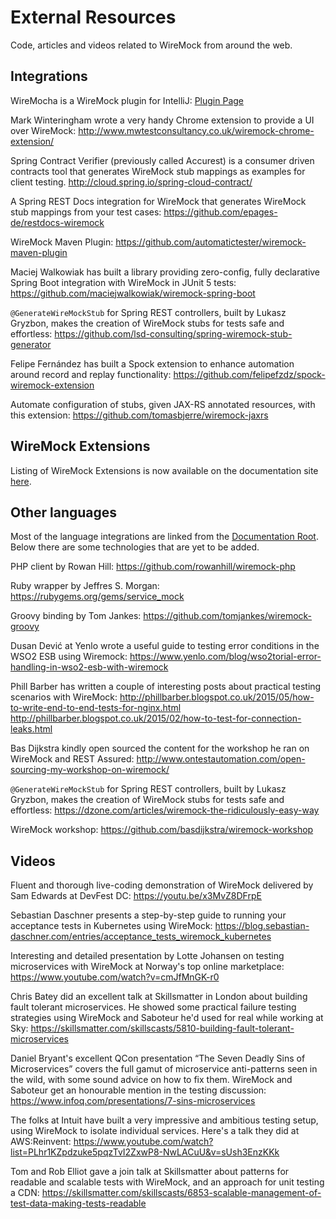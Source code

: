 # External  Resources

Code, articles and videos related to WireMock from around the web.

## Integrations

WireMocha is a WireMock plugin for IntelliJ:
[Plugin Page](https://plugins.jetbrains.com/plugin/18860-wiremocha)

Mark Winteringham wrote a very handy Chrome extension to provide a UI over WireMock:
http://www.mwtestconsultancy.co.uk/wiremock-chrome-extension/

Spring Contract Verifier (previously called Accurest) is a consumer driven contracts tool that generates WireMock stub mappings as examples for client testing.
http://cloud.spring.io/spring-cloud-contract/

A Spring REST Docs integration for WireMock that generates WireMock stub mappings from your test cases:
https://github.com/epages-de/restdocs-wiremock

WireMock Maven Plugin:
https://github.com/automatictester/wiremock-maven-plugin

Maciej Walkowiak has built a library providing zero-config, fully declarative Spring Boot integration with WireMock in JUnit 5 tests:
https://github.com/maciejwalkowiak/wiremock-spring-boot

`@GenerateWireMockStub` for Spring REST controllers, built by Lukasz Gryzbon, makes the creation of WireMock stubs for tests safe and effortless:
https://github.com/lsd-consulting/spring-wiremock-stub-generator

Felipe Fernández has built a Spock extension to enhance automation around record and replay functionality:
https://github.com/felipefzdz/spock-wiremock-extension

Automate configuration of stubs, given JAX-RS annotated resources, with this extension:
https://github.com/tomasbjerre/wiremock-jaxrs

## WireMock Extensions

Listing of WireMock Extensions is now available on the documentation site
[here](../extensions/README.md).

## Other languages

Most of the language integrations are linked from the [Documentation Root](../README.md).
Below there are some technologies that are yet to be added.

PHP client by Rowan Hill:
https://github.com/rowanhill/wiremock-php

Ruby wrapper by Jeffres S. Morgan:
https://rubygems.org/gems/service_mock

Groovy binding by Tom Jankes:
https://github.com/tomjankes/wiremock-groovy

Dusan Dević at Yenlo wrote a useful guide to testing error conditions in the WSO2 ESB using Wiremock:
https://www.yenlo.com/blog/wso2torial-error-handling-in-wso2-esb-with-wiremock

Phill Barber has written a couple of interesting posts about practical testing scenarios with WireMock:
http://phillbarber.blogspot.co.uk/2015/05/how-to-write-end-to-end-tests-for-nginx.html http://phillbarber.blogspot.co.uk/2015/02/how-to-test-for-connection-leaks.html

Bas Dijkstra kindly open sourced the content for the workshop he ran on WireMock and REST Assured:
http://www.ontestautomation.com/open-sourcing-my-workshop-on-wiremock/

`@GenerateWireMockStub` for Spring REST controllers, built by Lukasz Gryzbon, makes the creation of WireMock stubs for tests safe and effortless:
https://dzone.com/articles/wiremock-the-ridiculously-easy-way

WireMock workshop:
https://github.com/basdijkstra/wiremock-workshop

## Videos

Fluent and thorough live-coding demonstration of WireMock delivered by Sam Edwards at DevFest DC:
https://youtu.be/x3MvZ8DFrpE

Sebastian Daschner presents a step-by-step guide to running your acceptance tests in Kubernetes using WireMock:
https://blog.sebastian-daschner.com/entries/acceptance_tests_wiremock_kubernetes

Interesting and detailed presentation by Lotte Johansen on testing microservices with WireMock at Norway's top online marketplace:
https://www.youtube.com/watch?v=cmJfMnGK-r0

Chris Batey did an excellent talk at Skillsmatter in London about building fault tolerant microservices. He showed some practical failure testing strategies using WireMock and Saboteur he'd used for real while working at Sky:
https://skillsmatter.com/skillscasts/5810-building-fault-tolerant-microservices

Daniel Bryant's excellent QCon presentation “The Seven Deadly Sins of Microservices” covers the full gamut of microservice anti-patterns seen in the wild, with some sound advice on how to fix them. WireMock and Saboteur get an honourable mention in the testing discussion:
https://www.infoq.com/presentations/7-sins-microservices

The folks at Intuit have built a very impressive and ambitious testing
setup, using WireMock to isolate individual services. Here's a talk they did at AWS:Reinvent:
https://www.youtube.com/watch?list=PLhr1KZpdzuke5pqzTvI2ZxwP8-NwLACuU&v=sUsh3EnzKKk

Tom and Rob Elliot gave a join talk at Skillsmatter about patterns for readable and scalable tests with WireMock, and an approach for unit testing a CDN:
https://skillsmatter.com/skillscasts/6853-scalable-management-of-test-data-making-tests-readable
